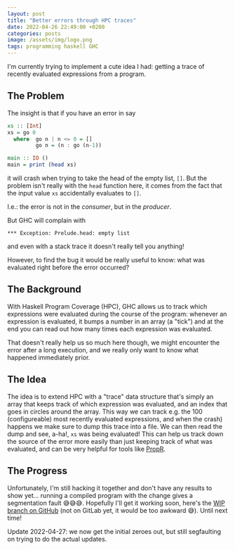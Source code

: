 ```yaml
---
layout: post
title: "Better errors through HPC traces"
date: 2022-04-26 22:49:00 +0200
categories: posts
image: /assets/img/logo.png
tags: programming haskell GHC
---
```


I'm currently trying to implement a cute idea I had: getting a trace of recently evaluated expressions from a program.

The Problem
---
The insight is that if you have an error in say

```haskell
xs :: [Int]
xs = go 0
  where  go n | n <= 0 = []
         go n = (n : go (n-1))

main :: IO ()
main = print (head xs)
```

it will crash when trying to take the head of the empty list, `[]`.
But the problem isn't really with the `head` function here, it comes from
the fact that the input value `xs` accidentally evaluates to `[]`.

I.e.: the error is not in the *consumer*, but in the *producer*.

But GHC will complain with

```text
*** Exception: Prelude.head: empty list
```

and even with a stack trace it doesn't really tell you anything!

However, to find the bug it would be really useful to know: what was evaluated
right before the error occurred?

The Background
---

With Haskell Program Coverage (HPC), GHC allows us to track which
expressions were evaluated during the course of the program: whenever an
expression is evaluated, it bumps a number in an array (a "tick") and at
the end you can read out how many times each expression was evaluated.

That doesn't really help us so much here though, we might encounter the
error after a long execution, and we really only want to know what happened
immediately prior.

The Idea
---

The idea is to extend HPC with a "trace" data structure that's simply an
array that keeps track of which expression was evaluated, and an index
that goes in circles around the array. This way we can track e.g. the 100
(configureable) most recently evaluated expressions, and when the crash)
happens we make sure to dump this trace into a file. We can then read
the dump and see, a-ha!, `xs` was being evaluated! This can help us
track down the source of the error more easily than just keeping track
of what was evaluated, and can be very helpful for tools like [PropR](https://github.com/Tritlo/PropR).

The Progress
---
Unfortunately, I'm still hacking it together and don't have any results to show
yet... running a compiled program with the change gives a segmentation fault 😅😅😅.
Hopefully I'll get it working soon, here's the [WIP branch on GitHub](https://github.com/Tritlo/ghc/tree/extended-ticks)
(not on GitLab yet, it would be too awkward 😅). Until next time!

Update 2022-04-27: we now get the initial zeroes out, but still segfaulting on trying to do the actual updates.
